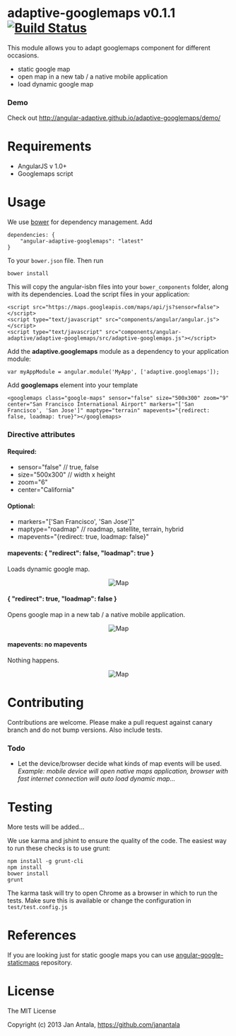 # adaptive-googlemaps v0.1.1 [![Build Status](https://travis-ci.org/angular-adaptive/adaptive-googlemaps.png?branch=master)](https://travis-ci.org/angular-adaptive/adaptive-googlemaps)

This module allows you to adapt googlemaps component for different occasions.
- static google map
- open map in a new tab / a native mobile application
- load dynamic google map


### Demo

Check out http://angular-adaptive.github.io/adaptive-googlemaps/demo/

# Requirements

- AngularJS v 1.0+
- Googlemaps script

# Usage

We use [bower](http://twitter.github.com/bower/) for dependency management. Add

    dependencies: {
        "angular-adaptive-googlemaps": "latest"
    }

To your `bower.json` file. Then run

    bower install

This will copy the angular-isbn files into your `bower_components` folder, along with its dependencies. Load the script files in your application:

    <script src="https://maps.googleapis.com/maps/api/js?sensor=false"></script>
    <script type="text/javascript" src="components/angular/angular.js"></script>
    <script type="text/javascript" src="components/angular-adaptive/adaptive-googlemaps/src/adaptive-googlemaps.js"></script>

Add the **adaptive.googlemaps** module as a dependency to your application module:

    var myAppModule = angular.module('MyApp', ['adaptive.googlemaps']);

Add **googlemaps** element into your template

    <googlemaps class="google-maps" sensor="false" size="500x300" zoom="9" center="San Francisco International Airport" markers="['San Francisco', 'San Jose']" maptype="terrain" mapevents="{redirect: false, loadmap: true}"></googlemaps>

### Directive attributes

#### Required:

- sensor="false" // true, false
- size="500x300" // width x height
- zoom="6"
- center="California"

#### Optional:

- markers="['San Francisco', 'San Jose']"
- maptype="roadmap" // roadmap, satellite, terrain, hybrid
- mapevents="{redirect: true, loadmap: false}"

#### mapevents: { "redirect": false, "loadmap": true }
Loads dynamic google map.

<p align="center">
    <img src="http://maps.googleapis.com/maps/api/staticmap?sensor=false&size=500x300&maptype=terrain&center=San%20Francisco%20International%20Airport&zoom=9&markers=San%20Francisco&markers=San%20Jose" alt="Map"/>
</p>

#### { "redirect": true, "loadmap": false }
Opens google map in a new tab / a native mobile application.

<p align="center">
    <img src="http://maps.googleapis.com/maps/api/staticmap?sensor=false&size=500x300&maptype=roadmap&center=Pennsylvania&zoom=6&markers=New%20York&markers=Philadalphia&markers=Washington%20DC" alt="Map"/>
</p>

#### mapevents: no mapevents
Nothing happens.

<p align="center">
    <img src="http://maps.googleapis.com/maps/api/staticmap?sensor=false&size=500x300&maptype=hybrid&center=New%20York&zoom=12" alt="Map"/>
</p>


# Contributing

Contributions are welcome. Please make a pull request against canary branch and do not bump versions. Also include tests.

### Todo
- Let the device/browser decide what kinds of map events will be used. *Example: mobile device will open native maps application, browser with fast internet connection will auto load dynamic map...*

# Testing

More tests will be added...

We use karma and jshint to ensure the quality of the code. The easiest way to run these checks is to use grunt:

    npm install -g grunt-cli
    npm install
    bower install
    grunt

The karma task will try to open Chrome as a browser in which to run the tests. Make sure this is available or change the configuration in `test/test.config.js` 

# References

If you are looking just for static google maps you can use [angular-google-staticmaps](https://github.com/passy/angular-google-staticmaps) repository.

# License

The MIT License

Copyright (c) 2013 Jan Antala, https://github.com/janantala
